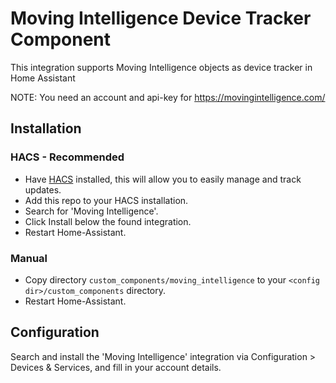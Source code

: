 # Moving Intelligence Device Tracker Component
This integration supports Moving Intelligence objects as device tracker in Home Assistant

NOTE: You need an account and api-key for https://movingintelligence.com/

## Installation

### HACS - Recommended
- Have [HACS](https://hacs.xyz) installed, this will allow you to easily manage and track updates.
- Add this repo to your HACS installation.
- Search for 'Moving Intelligence'.
- Click Install below the found integration.
- Restart Home-Assistant.

### Manual
- Copy directory `custom_components/moving_intelligence` to your `<config dir>/custom_components` directory.
- Restart Home-Assistant.

## Configuration
Search and install the 'Moving Intelligence' integration via Configuration > Devices & Services, and fill in your account details.
